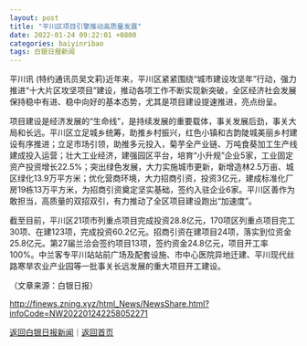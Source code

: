 ```yaml
---
layout: post
title: "平川区项目引擎推动高质量发展"
date: 2022-01-24 09:22:01 +0800
categories: baiyinribao
tags: 白银日报新闻
---
```

<p>平川讯 (特约通讯员吴文莉)近年来，平川区紧紧围绕“城市建设攻坚年”行动，强力推进“十大片区攻坚项目”建设，推动各项工作不断实现新突破，全区经济社会发展保持稳中有进、稳中向好的基本态势，尤其是项目建设提速推进，亮点纷呈。</p>
 <p>项目建设是经济发展的“生命线”，是持续发展的重要载体，事关发展后劲，事关大局和长远。平川区立足城乡统筹，助推乡村振兴，红色小镇和古韵陡城美丽乡村建设有序推进；立足市场引领，助推多元投入，菊芋全产业链、万吨食葵加工生产线建成投入运营；壮大工业经济，建强园区平台，培育“小升规”企业5家，工业固定资产投资增长22.5%；突出绿色发展，大力实施城市更新，新增造林2.5万亩、城区绿化13.9万平方米；优化营商环境，大力招商引资，投资3亿元，建成标准化厂房19栋13万平方米，为招商引资奠定坚实基础，签约入驻企业6家。平川区善作为敢担当，高质量的双招双引，有力推动了全区项目建设跑出“加速度”。</p>
 <p>截至目前，平川区21项市列重点项目完成投资28.8亿元，170项区列重点项目完工30项、在建123项，完成投资60.2亿元。招商引资在建项目24项，落实到位资金25.8亿元。第27届兰洽会签约项目13项，签约资金24.8亿元，项目开工率100%。中兰客专平川站站前广场及配套设施、市中心医院异地迁建、平川现代丝路寒旱农业产业园等一批事关长远发展的重大项目开工建设。 </p><p class="em_media">（文章来源：白银日报）</p>

<http://finews.zning.xyz/html_News/NewsShare.html?infoCode=NW202201242258052271>

[返回白银日报新闻](//finews.withounder.com/category/baiyinribao.html)｜[返回首页](//finews.withounder.com/)